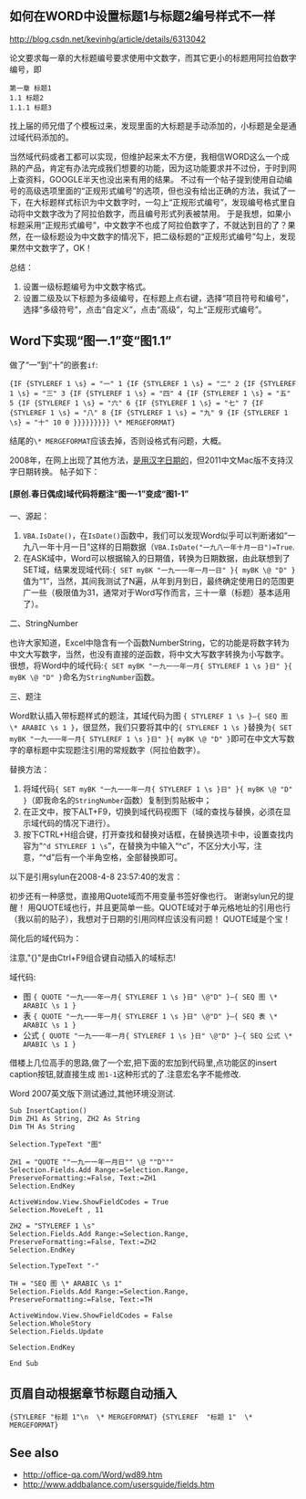 ## 如何在WORD中设置标题1与标题2编号样式不一样
http://blog.csdn.net/kevinhg/article/details/6313042

论文要求每一章的大标题编号要求使用中文数字，而其它更小的标题用阿拉伯数字编号，即

```
第一章 标题1 
1.1 标题2 
1.1.1 标题3
```

找上届的师兄借了个模板过来，发现里面的大标题是手动添加的，小标题是全是通过域代码添加的。

当然域代码或者工都可以实现，但维护起来太不方便，我相信WORD这么一个成熟的产品，肯定有办法完成我们想要的功能，因为这功能要求并不过份，于时到网上查资料，GOOGLE半天也没出来有用的结果。
不过有一个帖子提到使用自动编号的高级选项里面的“正规形式编号”的选项，但也没有给出正确的方法，我试了一下，在大标题样式标识为中文数字时，一勾上“正规形式编号”，发现编号格式里自动将中文数字改为了阿拉伯数字，而且编号形式列表被禁用。
于是我想，如果小标题采用“正规形式编号”，中文数字不也成了阿拉伯数字了，不就达到目的了？果然，在一级标题设为中文数字的情况下，把二级标题的“正规形式编号”勾上，发现果然中文数字了，OK！

总结：

1. 设置一级标题编号为中文数字格式。 
2. 设置二级及以下标题为多级编号，在标题上点右键，选择“项目符号和编号”，选择“多级符号”，点击“自定义”，点击“高级”，勾上“正规形式编号”。

## Word下实现“图一.1”变“图1.1”

做了“一”到“十”的嵌套`if`:

```
{IF {STYLEREF 1 \s} = "一" 1 {IF {STYLEREF 1 \s} = "二" 2 {IF {STYLEREF 1 \s} = "三" 3 {IF {STYLEREF 1 \s} = "四" 4 {IF {STYLEREF 1 \s} = "五" 5 {IF {STYLEREF 1 \s} = "六" 6 {IF {STYLEREF 1 \s} = "七" 7 {IF {STYLEREF 1 \s} = "八" 8 {IF {STYLEREF 1 \s} = "九" 9 {IF {STYLEREF 1 \s} = "十" 10 0 }}}}}}}}} \* MERGEFORMAT}
```
结尾的`\* MERGEFORMAT`应该去掉，否则设格式有问题，大概。

2008年，在网上出现了其他方法，[是用汉字日期的](http://club.excelhome.net/thread-312335-1-1.html)，但2011中文Mac版不支持汉字日期转换。
帖子如下：

#### [原创.春日偶成]域代码将题注“图一-1”变成“图1-1”

一、源起：

1. `VBA.IsDate()`，在`IsDate()`函数中，我们可以发现Word似乎可以判断诸如“一九八一年十月一日”这样的日期数据（`VBA.IsDate("一九八一年十月一日")=True`.
2. 在ASK域中，Word可以根据输入的日期值，转换为日期数据，由此联想到了SET域，结果发现域代码:`{ SET myBK "一九一一年一月一日" }{ myBK \@ "D" }`值为“1”，当然，其间我测试了N遍，从年到月到日，最终确定使用日的范围更广一些（极限值为31，通常对于Word写作而言，三十一章（标题）基本适用了）。

二、StringNumber

也许大家知道，Excel中隐含有一个函数NumberString，它的功能是将数字转为中文大写数字，当然，也没有直接的逆函数，将中文大写数字转换为小写数字。
很想，将Word中的域代码:`{ SET myBK "一九一一年一月{ STYLEREF 1 \s }日" }{ myBK \@ "D" }`命名为`StringNumber`函数。

三、题注

Word默认插入带标题样式的题注，其域代码为图 `{ STYLEREF 1 \s }—{ SEQ 图 \* ARABIC \s 1 }`，很显然，我们只要将其中的`{ STYLEREF 1 \s }`替换为`{ SET myBK "一九一一年一月{ STYLEREF 1 \s }日" }{ myBK \@ "D" }`即可在中文大写数字的章标题中实现题注引用的常规数字（阿拉伯数字）。

替换方法：

1. 将域代码`{ SET myBK "一九一一年一月{ STYLEREF 1 \s }日" }{ myBK \@ "D" }`（即我命名的`StringNumber`函数）复制到剪贴板中；
2. 在正文中，按下ALT+F9，切换到域代码视图下（域的查找与替换，必须在显示域代码的情况下进行）。
3. 按下CTRL+H组合键，打开查找和替换对话框，在替换选项卡中，设置查找内容为“`^d STYLEREF 1 \s`”，在替换为中输入“^c”，不区分大小写，注意，“^d”后有一个半角空格，全部替换即可。

以下是引用sylun在2008-4-8 23:57:40的发言：

初步还有一种感觉，直接用Quote域而不用变量书签好像也行。
谢谢sylun兄的提醒！
用QUOTE域也行，并且更简单一些。QUOTE域对于单元格地址的引用也行（我以前的贴子），我想对于日期的引用同样应该没有问题！
QUOTE域是个宝！

简化后的域代码为：

注意,"{}"是由Ctrl+F9组合键自动插入的域标志!

域代码:

* 图 `{ QUOTE "一九一一年一月{ STYLEREF 1 \s }日" \@"D" }—{ SEQ 图 \* ARABIC \s 1 }`
* 表 `{ QUOTE "一九一一年一月{ STYLEREF 1 \s }日" \@"D" }—{ SEQ 表 \* ARABIC \s 1 }`
* 公式 `{ QUOTE "一九一一年一月{ STYLEREF 1 \s }日" \@"D" }—{ SEQ 公式 \* ARABIC \s 1 }`

借楼上几位高手的思路,做了一个宏,把下面的宏加到代码里,点功能区的insert caption按钮,就直接生成 `图1-1`这种形式的了.注意宏名字不能修改.

Word 2007英文版下测试通过,其他环境没测试.

```
Sub InsertCaption()
Dim ZH1 As String, ZH2 As String
Dim TH As String

Selection.TypeText "图"

ZH1 = "QUOTE ""一九一一年一月日"" \@ ""D"""
Selection.Fields.Add Range:=Selection.Range, PreserveFormatting:=False, Text:=ZH1
Selection.EndKey

ActiveWindow.View.ShowFieldCodes = True
Selection.MoveLeft , 11

ZH2 = "STYLEREF 1 \s"
Selection.Fields.Add Range:=Selection.Range, PreserveFormatting:=False, Text:=ZH2
Selection.EndKey
        
Selection.TypeText "-"

TH = "SEQ 图 \* ARABIC \s 1"
Selection.Fields.Add Range:=Selection.Range, PreserveFormatting:=False, Text:=TH

ActiveWindow.View.ShowFieldCodes = False
Selection.WholeStory
Selection.Fields.Update

Selection.EndKey

End Sub
```

## 页眉自动根据章节标题自动插入
```
{STYLEREF "标题 1"\n  \* MERGEFORMAT} {STYLEREF  "标题 1"  \* MERGEFORMAT}
```

## See also
* http://office-qa.com/Word/wd89.htm
* http://www.addbalance.com/usersguide/fields.htm
